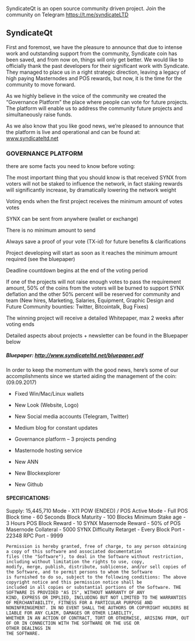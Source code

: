 SyndicateQt is an open source community driven project.
Join the community on Telegram https://t.me/syndicateLTD

## SyndicateQt

First and foremost, we have the pleasure to announce that due to intense work and outstanding support from the community, Syndicate coin has been saved, and from now on, things will only get better.
We would like to officially thank the past developers for their significant work with Syndicate. 
They managed to place us in a right strategic direction, leaving a legacy of high paying Masternodes and POS rewards, but now, it is the time for the community to move forward.


As we highly believe in the voice of the community we created the “Governance Platform” the place where people can vote for future projects. The platform will enable us to address the community future projects and simultaneously raise funds. 

As we also know that you like good news, we’re pleased to announce that the platform is live and operational and can be found at: www.syndicateltd.net


### GOVERNANCE PLATFORM 

there are some facts you need to know before voting: 

The most important thing that you should know is that received SYNX from voters will not be staked to influence the network, in fact staking rewards will 
significantly increase, by dramatically lowering the network weight

Voting ends when the first project receives the minimum amount of votes votes

SYNX can be sent from anywhere (wallet or exchange)

There is no minimum amount to send

Always save a proof of your vote (TX-id) for future benefits & clarifications

Project developing will start as soon as it reaches the minimum amount required (see the bluepaper)

Deadline countdown begins at the end of the voting period

If one of the projects will not raise enough votes to pass the requirement amount, 50% of the coins from the voters will be burned to support SYNX deflation and the other 50% percent will be reserved for community and team (New hires, Marketing, Salaries, Equipment, Graphic Design and Future Community bounties: Twitter, Bitcointalk, Bug Fixes)

The winning project will receive a detailed Whitepaper, max 2 weeks after voting ends

Detailed aspects about projects + newsletter can be found in the Bluepaper below


##### Bluepaper: http://www.syndicateltd.net/bluepaper.pdf



In order to keep the momentum with the good news, here’s some of our accomplishments since we started aiding the management of the coin: (09.09.2017) 

- Fixed Win/Mac/Linux wallets

- New Look (Website, Logo)

- New Social media accounts (Telegram, Twitter)

- Medium blog for constant updates

- Governance platform – 3 projects pending

- Masternode hosting service

- New ANN

- New Blockexplorer

- New Github



#### SPECIFICATIONS:

Supply: 15,445,710
Mode - X11 POW (ENDED) / POS
Active Mode - Full POS
Block time   - 60 Seconds
Block Maturity - 100 Blocks
Minimum Stake age - 3 Hours
POS Block Reward - 10 SYNX
Masernode Reward - 50% of POS
Masernode Collateral   - 5000 SYNX
Difficulty Retarget - Every Block
Port - 22348
RPC Port - 9999
 
``` LICENSE: The MIT License (MIT) Copyright (c) 2014-2017 The Syndicate Developers, see LICENSE for additional detail 
Permission is hereby granted, free of charge, to any person obtaining a copy of this software and associated documentation 
files (the "Software"), to deal in the Software without restriction, including without limitation the rights to use, copy, 
modify, merge, publish, distribute, sublicense, and/or sell copies of the Software, and to permit persons to whom the Software 
is furnished to do so, subject to the following conditions: The above copyright notice and this permission notice shall be 
included in all copies or substantial portions of the Software. THE SOFTWARE IS PROVIDED "AS IS", WITHOUT WARRANTY OF ANY 
KIND, EXPRESS OR IMPLIED, INCLUDING BUT NOT LIMITED TO THE WARRANTIES OF MERCHANTABILITY, FITNESS FOR A PARTICULAR PURPOSE AND 
NONINFRINGEMENT. IN NO EVENT SHALL THE AUTHORS OR COPYRIGHT HOLDERS BE LIABLE FOR ANY CLAIM, DAMAGES OR OTHER LIABILITY, 
WHETHER IN AN ACTION OF CONTRACT, TORT OR OTHERWISE, ARISING FROM, OUT OF OR IN CONNECTION WITH THE SOFTWARE OR THE USE OR 
OTHER DEALINGS IN
THE SOFTWARE.
